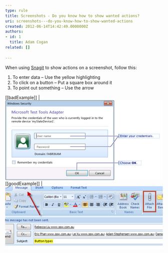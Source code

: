 ```yaml
---
type: rule
title: Screenshots - Do you know how to show wanted actions?
uri: screenshots---do-you-know-how-to-show-wanted-actions
created: 2012-06-14T14:42:49.0000000Z
authors:
- id: 1
  title: Adam Cogan
related: []

---
```


When using [Snagit](http://www.techsmith.com/snagit.html) to show actions on a screenshot, follow this:

1. To enter data – Use the yellow highlighting
2. To click on a button – Put a square box around it
3. To point out something  – Use the arrow


[[badExample]]
| ![There is no visual difference between different actions](snagit-actions-bad.jpg)
[[goodExample]]
| ![This screenshot tells that the user should be on the "Message" tab, click on "Attach File" and edit the subject to be "Button types"](snagit-actions-good.jpg)
